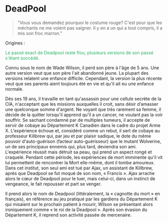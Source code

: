 # **DeadPool**


>  "Vous vous demandez pourquoi le costume rouge? C'est pour que les méchants ne me voient pas saigner. Il y en a un qui a tout compris, il a mis son froc marron."


Origines :

<span style="color: #26B260" class="center">Le passé exact de Deadpool reste flou, plusieurs versions de son passé s'étant succédé.

Connu sous le nom de Wade Wilson, il perd son père à l'âge de 5 ans. Une autre version veut que son père l'ait abandonné jeune. La plupart des versions relatent une enfance difficile. Cependant, la version la plus récente veut que ses parents aient toujours été en vie et qu'il ait eu une enfance normale.

Dès ses 19 ans, il travaille en tant qu'assassin pour une cellule secrète de la CIA, n'acceptant que les missions auxquelles il croit, sans désir d’amasser une quelconque somme d'argent. Ne voyant que très rarement sa femme, il décide de la quitter lorsqu'il apprend qu'il a un cancer, ne voulant pas la voir souffrir. Se sachant condamné par de multiples tumeurs, il accepte de servir de cobaye au Département K Canadien dans le cadre du projet Arme X. L'expérience échoue et, considéré comme un rebut, il sert de cobaye au professeur Killbrew qui, par jeu et par plaisir sadique, le dote du même pouvoir d'auto-guérison (facteur auto-guérisseur) que le mutant Wolverine, un de ses principaux ennemis qui, plus tard, deviendra son ami. L'expérience réussit mais détruit sa peau, qui prend un aspect rongé et craquelé. Pendant cette période, les expériences de mort imminente qu'il vit lui permettent de rencontrer la Mort elle-même, dont il tombe amoureux. Dans cet institut, son seul ami est tué par Ajax, un assistant de Killbrew, après que Deadpool se fut moqué de son nom, « Francis ». Ajax arrache alors le cœur de Deadpool pour le tuer, mais celui-ci, dans un instinct de vengeance, le fait repousser et part se venger.

Il prend alors le nom de Deadpool (littéralement, la « cagnotte du mort » en français), en référence au jeu pratiqué par les gardiens du Département K qui misaient sur le prochain patient à mourir, Wilson se présentant alors ironiquement comme « le roi de la Deadpool ». Après son évasion du Département K, il reprend son activité passée de mercenaire.</span> 